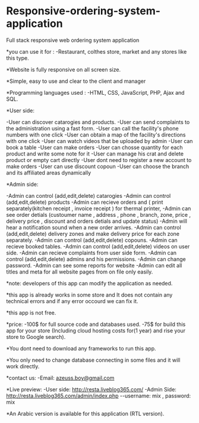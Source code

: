 # Responsive-ordering-system-application
Full stack responsive web ordering system application

*you can use it for :
-Restaurant, colthes store, market and any stores like this type.

*Website is fully responsive on all screen size.

*Simple, easy to use and clear to the client and manager

*Programming languages used :
-HTML, CSS, JavaScript, PHP, Ajax and SQL.

*User side:

-User can discover catarogies and products.
-User can send complaints to the administration using a fast form.
-User can call the facility's phone numbers with one click
-User can obtain a map of the facility's directions with one click
-User can watch videos that be uploaded by admin
-User can book a table
-User can make orders
-User can chosse quantity for each product and write some note for it
-User can manage his crat and delete product or empty cart directly
-User dont need to register a new account to make orders
-User can use discount copoun 
-User can choose the branch and its affiliated areas dynamically


*Admin side:

-Admin can control (add,edit,delete) catarogies
-Admin can control (add,edit,delete) products
-Admin can recieve orders and ( print separately(kitchen receipt , invoice receipt ) for thermal printer,
-Admin can see order detials (custoumer name , address , phone , branch, zone, price , delivery price , discount and orders detials and update status)
-Admin will hear a notification sound when a new order arrives.
-Admin can control (add,edit,delete) delivery zones and make delivery price for each zone separately.
-Admin can control (add,edit,delete) copouns.
-Admin can recieve booked tables.
-Admin can control (add,edit,delete) videos on user side.
-Admin can recieve complaints from user side form.
-Admin can control (add,edit,delete) admins and his permissions.
-Admin can change password.
-Admin can see some reports for website
-Admin can edit all titles and meta for all website pages from on file only easily.

*note: developers of this app can modify the application as needed.

*this app is already works in some store and It does not contain any technical errors and if any error occourd we can fix it.

*this app is not free.

*price:
-100$ for full source code and databases used.
-75$ for build this app for your store (Including cloud hosting costs for(1 year) and rise your store to Google search).

*You dont need to download any frameworks to run this app.

*You only need to change database connecting in some files and it will work directly.

*contact us:
-Email: azeuss.boy@gmail.com

*Live preview:
-User side: http://resta.liveblog365.com/
-Admin Side: http://resta.liveblog365.com/admin/index.php
--username: mix , password: mix

*An Arabic version is available for this application (RTL version).

